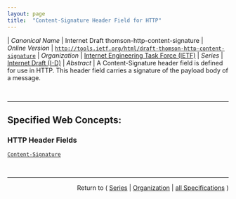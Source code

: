 ```yaml
---
layout: page
title:  "Content-Signature Header Field for HTTP"
---
```


| *Canonical Name* | Internet Draft thomson-http-content-signature
| *Online Version* | [`http://tools.ietf.org/html/draft-thomson-http-content-signature`](http://tools.ietf.org/html/draft-thomson-http-content-signature)
| *Organization* | [Internet Engineering Task Force (IETF)](..  "List of specification series by this organization")
| *Series* | [Internet Draft (I-D)](.  "List of specifications in this series")
| *Abstract* | A Content-Signature header field is defined for use in HTTP. This header field carries a signature of the payload body of a message.

<br/>
<hr/>

## Specified Web Concepts:

### HTTP Header Fields

[`Content-Signature`](/concepts/http-header/Content-Signature "The Content-Signature header field carries a signature of the payload body of an HTTP message. This allows for content to be protected from modification.")



<br/>
<hr/>

<p style="text-align: right">Return to ( <a href="./">Series</a> | <a href="../">Organization</a> | <a href="../../">all Specifications</a> )</p>